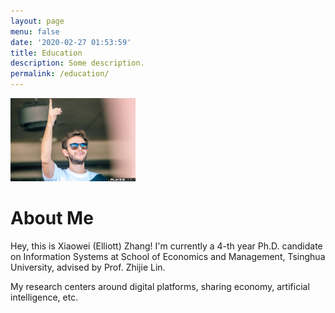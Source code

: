 ```yaml
---
layout: page
menu: false
date: '2020-02-27 01:53:59'
title: Education
description: Some description.
permalink: /education/
---
```


<img class="img-rounded" src="/assets/img/uploads/profile.jpg" alt="Xiaowei (Elliott) Zhang" width="200">

# About Me

Hey, this is Xiaowei (Elliott) Zhang! I'm currently a 4-th year Ph.D. candidate on Information Systems at School of Economics and Management, Tsinghua University, advised by Prof. Zhijie Lin.

My research centers around digital platforms, sharing economy, artificial intelligence, etc.
